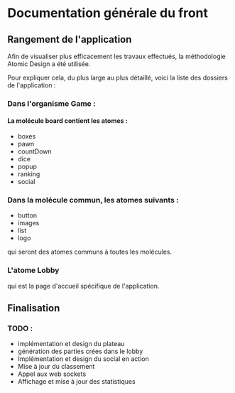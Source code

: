 <h1>Documentation générale du front</h1>

<h2>Rangement de l'application</h2>

Afin de visualiser plus efficacement les travaux effectués, la méthodologie Atomic Design a été utilisée.

Pour expliquer cela, du plus large au plus détaillé, voici la liste des dossiers de l'application :

<h3>Dans l'organisme Game :</h3>
<h4>La molécule board contient les atomes :</h4>
<ul>
<li>boxes</li>
<li>pawn</li>
<li>countDown</li>
<li>dice</li>
<li>popup</li>
<li>ranking</li>
<li>social</li>
</ul>

<h3>Dans la molécule commun, les atomes suivants :</h3>
<ul>
<li>button</li>
<li>images</li>
<li>list</li>
<li>logo</li>
</ul>
qui seront des atomes communs à toutes les molécules.

<h3>L'atome Lobby</h3>
qui est la page d'accueil spécifique de l'application.

<h2>Finalisation</h2>

<h3>TODO :</h3>
<ul>
<li>implémentation et design du plateau</li>
<li>génération des parties crées dans le lobby</li>
<li>Implémentation et design du social en action</li>
<li>Mise à jour du classement</li>
<li>Appel aux web sockets</li>
<li>Affichage et mise à jour des statistiques</li>
</ul>
